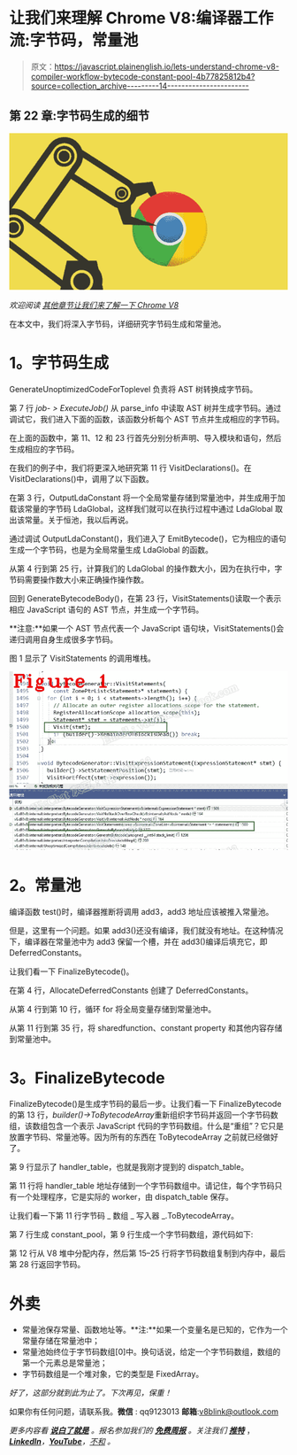 # 让我们来理解 Chrome V8:编译器工作流:字节码，常量池

> 原文：<https://javascript.plainenglish.io/lets-understand-chrome-v8-compiler-workflow-bytecode-constant-pool-4b77825812b4?source=collection_archive---------14----------------------->

## 第 22 章:字节码生成的细节

![](img/2229cb027639f57877eb360bf75cd927.png)

*欢迎阅读* [*其他章节让我们来了解一下 Chrome V8*](https://medium.com/@huidou)

在本文中，我们将深入字节码，详细研究字节码生成和常量池。

# **1。字节码生成**

GenerateUnoptimizedCodeForToplevel 负责将 AST 树转换成字节码。

第 7 行 *job- > ExecuteJob()* 从 parse_info 中读取 AST 树并生成字节码。通过调试它，我们进入下面的函数，该函数分析每个 AST 节点并生成相应的字节码。

在上面的函数中，第 11、12 和 23 行首先分别分析声明、导入模块和语句，然后生成相应的字节码。

在我们的例子中，我们将更深入地研究第 11 行 VisitDeclarations()。在 VisitDeclarations()中，调用了以下函数。

在第 3 行，OutputLdaConstant 将一个全局常量存储到常量池中，并生成用于加载该常量的字节码 LdaGlobal，这样我们就可以在执行过程中通过 LdaGlobal 取出该常量。关于恒池，我以后再说。

通过调试 OutputLdaConstant()，我们进入了 EmitBytecode()，它为相应的语句生成一个字节码，也是为全局常量生成 LdaGlobal 的函数。

从第 4 行到第 25 行，计算我们的 LdaGlobal 的操作数大小，因为在执行中，字节码需要操作数大小来正确操作操作数。

回到 GenerateBytecodeBody()，在第 23 行，VisitStatements()读取一个表示相应 JavaScript 语句的 AST 节点，并生成一个字节码。

**注意:**如果一个 AST 节点代表一个 JavaScript 语句块，VisitStatements()会递归调用自身生成很多字节码。

图 1 显示了 VisitStatements 的调用堆栈。

![](img/6af67d2a61482f5fd6c7da77d7f8dfb3.png)

# **2。常量池**

编译函数 test()时，编译器推断将调用 add3，add3 地址应该被推入常量池。

但是，这里有一个问题。如果 add3()还没有编译，我们就没有地址。在这种情况下，编译器在常量池中为 add3 保留一个槽，并在 add3()编译后填充它，即 DeferredConstants。

让我们看一下 FinalizeBytecode()。

在第 4 行，AllocateDeferredConstants 创建了 DeferredConstants。

从第 4 行到第 10 行，循环 for 将全局变量存储到常量池中。

从第 11 行到第 35 行，将 sharedfunction、constant property 和其他内容存储到常量池中。

# **3。FinalizeBytecode**

FinalizeBytecode()是生成字节码的最后一步。让我们看一下 FinalizeBytecode 的第 13 行，*builder()->ToBytecodeArray*重新组织字节码并返回一个字节码数组，该数组包含一个表示 JavaScript 代码的字节码数组。什么是“重组”？它只是放置字节码、常量池等。因为所有的东西在 ToBytecodeArray 之前就已经做好了。

第 9 行显示了 handler_table，也就是我刚才提到的 dispatch_table。

第 11 行将 handler_table 地址存储到一个字节码数组中。请记住，每个字节码只有一个处理程序，它是实际的 worker，由 dispatch_table 保存。

让我们看一下第 11 行字节码 _ 数组 _ 写入器 _.ToBytecodeArray。

第 7 行生成 constant_pool，第 9 行生成一个字节码数组，源代码如下:

第 12 行从 V8 堆中分配内存，然后第 15–25 行将字节码数组复制到内存中，最后第 28 行返回字节码。

# **外卖**

*   常量池保存常量、函数地址等。**注:**如果一个变量名是已知的，它作为一个常量存储在常量池中；
*   常量池始终位于字节码数组[0]中。换句话说，给定一个字节码数组，数组的第一个元素总是常量池；
*   字节码数组是一个堆对象，它的类型是 FixedArray。

*好了，这部分就到此为止了。下次再见，保重！*

如果你有任何问题，请联系我。**微信** : qq9123013 **邮箱**:[v8blink@outlook.com](mailto:v8blink@outlook.com)

*更多内容看* [***说白了就是***](https://plainenglish.io/) *。报名参加我们的* [***免费周报***](http://newsletter.plainenglish.io/) *。关注我们* [***推特***](https://twitter.com/inPlainEngHQ) ，[***LinkedIn***](https://www.linkedin.com/company/inplainenglish/)*，*[***YouTube***](https://www.youtube.com/channel/UCtipWUghju290NWcn8jhyAw)*，*[*不和*](https://discord.gg/GtDtUAvyhW) *。*